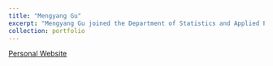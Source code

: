 ```yaml
---
title: "Mengyang Gu"
excerpt: "Mengyang Gu joined the Department of Statistics and Applied Probability at the University of California, Santa Barbara as an assistant professor in 2019. Prior to this appointment, he received his bachelor's degree at Zhejiang University in 2012 and doctorate at Duke University in 2016. He worked as an assistant research professor in the Department of Applied Mathematics and Statistics at Johns Hopkins University from 2016 to 2019.<br/><img src='/images/mengyang_gu.png' width='200' height='200' align='left'>"
collection: portfolio
---
```


[Personal Website](https://sites.google.com/site/michaelmengyanggu)
